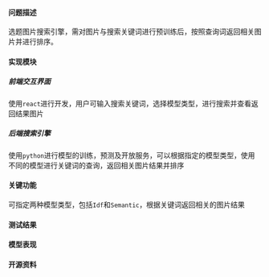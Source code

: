 #### 问题描述

选题图片搜索引擎，需对图片与搜索关键词进行预训练后，按照查询词返回相关图片并进行排序。

#### 实现模块

##### 前端交互界面

使用`react`进行开发，用户可输入搜索关键词，选择模型类型，进行搜索并查看返回结果图片

##### 后端搜索引擎

使用`python`进行模型的训练，预测及开放服务，可以根据指定的模型类型，使用不同的模型进行关键词的查询，返回相关图片结果并排序

#### 关键功能

可指定两种模型类型，包括`Idf`和`Semantic`，根据关键词返回相关的图片结果

#### 测试结果

#### 模型表现

#### 开源资料
